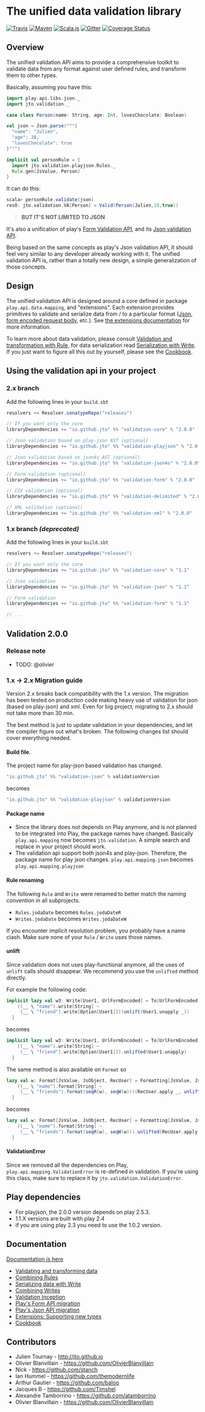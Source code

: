 # The unified data validation library

[![Travis](https://api.travis-ci.org/jto/validation.png?branch=master)](https://travis-ci.org/jto/validation) [![Maven](https://img.shields.io/maven-central/v/io.github.jto/validation-core_2.11.svg)](https://maven-badges.herokuapp.com/maven-central/io.github.jto/validation-core_2.11) [![Scala.js](https://www.scala-js.org/assets/badges/scalajs-0.6.8.svg)](https://www.scala-js.org) [![Gitter](https://badges.gitter.im/jto/validation.svg)](https://gitter.im/jto/validation?utm_source=badge&utm_medium=badge&utm_campaign=pr-badge&utm_content=badge)
[![Coverage Status](https://coveralls.io/repos/github/jto/validation/badge.svg?branch=v2.0)](https://coveralls.io/github/jto/validation?branch=v2.0)

## Overview

The unified validation API aims to provide a comprehensive toolkit to validate data from any format against user defined rules, and transform them to other types.

Basically, assuming you have this:

```scala
import play.api.libs.json._
import jto.validation._

case class Person(name: String, age: Int, lovesChocolate: Boolean)

val json = Json.parse("""{
  "name": "Julien",
  "age": 28,
  "lovesChocolate": true
}""")

implicit val personRule = {
  import jto.validation.playjson.Rules._
  Rule.gen[JsValue, Person]
}
```

It can do this:

```scala
scala> personRule.validate(json)
res0: jto.validation.VA[Person] = Valid(Person(Julien,28,true))
```

> **BUT IT'S NOT LIMITED TO JSON**

It's also a unification of play's [Form Validation API](https://www.playframework.com/documentation/2.3.x/ScalaForms), and its [Json validation API](https://www.playframework.com/documentation/2.3.x/ScalaJsonCombinators).

Being based on the same concepts as play's Json validation API, it should feel very similar to any developer already working with it. The unified validation API is, rather than a totally new design, a simple generalization of those concepts.

## Design

The unified validation API is designed around a core defined in package `play.api.data.mapping`, and "extensions". Each extension provides primitives to validate and serialize data from / to a particular format ([Json](documentation/tut/ScalaValidationJson.md), [form encoded request body](documentation/tut/ScalaValidationMigrationForm.md), etc.). See [the extensions documentation](documentation/tut/ScalaValidationExtensions.md) for more information.

To learn more about data validation, please consult [Validation and transformation with Rule](documentation/tut/ScalaValidationRule.md), for data serialization read [Serialization with Write](documentation/tut/ScalaValidationWrite.md). If you just want to figure all this out by yourself, please see the [Cookbook](documentation/tut/ScalaValidationCookbook.md).

## Using the validation api in your project

### 2.x branch

Add the following lines in your `build.sbt`

```scala
resolvers += Resolver.sonatypeRepo("releases")

// If you want only the core
libraryDependencies += "io.github.jto" %% "validation-core" % "2.0.0"

// Json validation based on play-json AST (optional)
libraryDependencies += "io.github.jto" %% "validation-playjson" % "2.0.0"

// Json validation based on json4s AST (optional)
libraryDependencies += "io.github.jto" %% "validation-json4s" % "2.0.0"

// Form validation (optional)
libraryDependencies += "io.github.jto" %% "validation-form" % "2.0.0"

// CSV validation (optional)
libraryDependencies += "io.github.jto" %% "validation-delimited" % "2.0.0"

// XML validation (optional)
libraryDependencies += "io.github.jto" %% "validation-xml" % "2.0.0"
```

### 1.x branch *(deprecated)*

Add the following lines in your `build.sbt`

```scala
resolvers += Resolver.sonatypeRepo("releases")

// If you want only the core
libraryDependencies += "io.github.jto" %% "validation-core" % "1.1"

// Json validation
libraryDependencies += "io.github.jto" %% "validation-json" % "1.1"

// Form validation
libraryDependencies += "io.github.jto" %% "validation-form" % "1.1"

// ...
```

## Validation 2.0.0

### Release note

- TODO: @olivier

### 1.x -> 2.x Migration guide

Version 2.x breaks back compatibility with the 1.x version. The migration has been tested on production code making heavy use of validation for json (based on play-json) and xml. Even for big project, migrating to 2.x should not take more than 30 min.

The best method is just to update validation in your dependencies, and let the compiler figure out what's broken. The following changes list should cover everything needed.

#### Build file.

The project name for play-json based validation has changed.

```scala
"io.github.jto" %% "validation-json" % validationVersion
```

becomes

```scala
"io.github.jto" %% "validation-playjson" % validationVersion
```

#### Package name

- Since the library does not depends on Play anymore, and is not planned to be integrated into Play, the package names have changed. Basically `play.api.mapping` now becomes `jto.validation`. A simple search and replace in your project should work.
- The validation api support both json4s and play-json. Therefore, the package name for play json changes. `play.api.mapping.json` becomes `play.api.mapping.playjson`

#### Rule renaming

The following `Rule` and `Write` were renamed to better match the naming convention in all subprojects.

- `Rules.jodaDate` becomes `Rules.jodaDateR`
- `Writes.jodaDate`  becomes `Writes.jodaDateW`

If you encounter implicit resolution problem, you probably have a name clash. Make sure none of your `Rule` / `Write` uses those names.

#### unlift

Since validation does not uses play-functional anymore, all the uses of `unlift` calls should disappear. We recommend you use the `unlifted` method directly.

For example the following code:

```scala
implicit lazy val w3: Write[User1, UrlFormEncoded] = To[UrlFormEncoded]{ __ =>
    ((__ \ "name").write[String] ~
     (__ \ "friend").write[Option[User1]])(unlift(User1.unapply _))
  }
```

becomes

```scala
implicit lazy val w3: Write[User1, UrlFormEncoded] = To[UrlFormEncoded]{ __ =>
    ((__ \ "name").write[String] ~
     (__ \ "friend").write[Option[User1]]).unlifted(User1.unapply)
  }
```

The same method is also available on `Format` so

```scala
lazy val w: Format[JsValue, JsObject, RecUser] = Formatting[JsValue, JsObject]{ __ =>
    ((__ \ "name").format[String] ~
     (__ \ "friends").format(seqR(w), seqW(w)))(RecUser.apply _, unlift(RecUser.unapply _))
  }
```
becomes

```scala
lazy val w: Format[JsValue, JsObject, RecUser] = Formatting[JsValue, JsObject]{ __ =>
    ((__ \ "name").format[String] ~
     (__ \ "friends").format(seqR(w), seqW(w))).unlifted(RecUser.apply _, RecUser.unapply)
  }
```


#### ValidationError

Since we removed all the dependencies on Play, `play.api.mapping.ValidationError` is re-defined in validation. If you're using this class, make sure to replace it by `jto.validation.ValidationError`.

## Play dependencies

- For playjson, the 2.0.0 version depends on play 2.5.3.
- 1.1.X versions are built with play 2.4
- if you are using play 2.3 you need to use the 1.0.2 version.

## Documentation

[Documentation is here](http://jto.github.io/validation/docs/book/)

- [Validating and transforming data](http://jto.github.io/validation/docs/book/ScalaValidationRule.html)
- [Combining Rules](http://jto.github.io/validation/docs/book/ScalaValidationRuleCombinators.html)
- [Serializing data with Write](http://jto.github.io/validation/docs/book/ScalaValidationWrite.html)
- [Combining Writes](http://jto.github.io/validation/docs/book/ScalaValidationWriteCombinators.html)
- [Validation Inception](http://jto.github.io/validation/docs/book/ScalaValidationMacros.html)
- [Play's Form API migration](http://jto.github.io/validation/docs/book/ScalaValidationMigrationForm.html)
- [Play's Json API migration](http://jto.github.io/validation/docs/book/ScalaValidationMigrationJson.html)
- [Extensions: Supporting new types](http://jto.github.io/validation/docs/book/ScalaValidationExtensions.html)
- [Cookbook](http://jto.github.io/validation/docs/book/ScalaValidationCookbook.html)

## Contributors

- Julien Tournay - http://jto.github.io
- Olivier Blanvillain - https://github.com/OlivierBlanvillain
- Nick - https://github.com/stanch
- Ian Hummel - https://github.com/themodernlife
- Arthur Gautier - https://github.com/baloo
- Jacques B - https://github.com/Timshel
- Alexandre Tamborrino - https://github.com/atamborrino
- Olivier Blanvillain - https://github.com/OlivierBlanvillain
